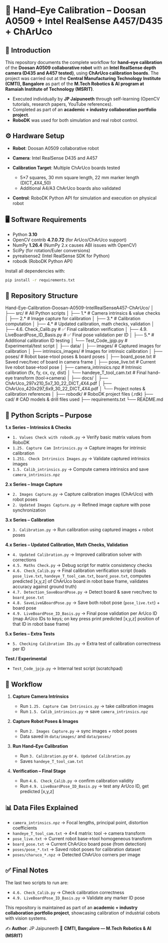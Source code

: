 # 🤖 Hand–Eye Calibration – Doosan A0509 + Intel RealSense A457/D435 + ChArUco

## 📌 Introduction

This repository documents the complete workflow for **hand–eye calibration** of the **Doosan A0509 collaborative robot** with an **Intel RealSense depth camera (D435 and A457 tested)**, using **ChArUco calibration boards**.
The project was carried out at the **Central Manufacturing Technology Institute (CMTI), Bangalore** as part of the **M.Tech Robotics & AI program at Ramaiah Institute of Technology (MSRIT)**.

* Executed individually by **JP Jaipuneeth** through self-learning (OpenCV tutorials, research papers, YouTube references).
* Completed as part of an **academic + industry collaboration portfolio project**.
* **RoboDK** was used for both simulation and real robot control.

## ⚙️ Hardware Setup

* **Robot**: Doosan A0509 collaborative robot
* **Camera**: Intel RealSense D435 and A457
* **Calibration Target**: Multiple ChArUco boards tested

  * 5×7 squares, 30 mm square length, 22 mm marker length (DICT_4X4_50)
  * Additional A4/A3 ChArUco boards also validated
* **Control**: RoboDK Python API for simulation and execution on physical robot

## 🖥️ Software Requirements

* Python **3.10**
* OpenCV contrib **4.7.0.72** (for ArUco/ChArUco support)
* NumPy **1.26.4** (NumPy 2.x causes ABI issues with OpenCV)
* SciPy (for rotation/Euler conversions)
* pyrealsense2 (Intel RealSense SDK for Python)
* robodk (RoboDK Python API)

Install all dependencies with:

```bash
pip install -r requirements.txt
```

## 📂 Repository Structure

Hand-Eye-Calibration-Doosan-A0509-IntelRealSenseA457-ChArUco/
│
├── src/ # All Python scripts
│ ├── 1.* # Camera intrinsics & value checks
│ ├── 2.* # Image capture for calibration
│ ├── 3.* # Calibration computation
│ ├── 4.* # Updated calibration, math checks, validation
│ ├── 4.6. Check_Calib.py # ✅ Final calibration verification
│ ├── 4.9. LiveBoardPose_ID_Basis.py # ✅ Final pose validation per ID
│ ├── 5.* # Additional calibration ID testing
│ └── Test_Code_jpjp.py # Experimental/test script
│
├── data/
│ ├── images/ # Captured images for calibration
│ ├── intrinsics_images/ # Images for intrinsic calibration
│ ├── poses/ # Robot base→tool poses & board poses
│ ├── board_pose.txt # Saved rvec/tvec of board in camera frame
│ ├── pose_live.txt # Current live robot base→tool pose
│ ├── camera_intrinsics.npz # Intrinsic calibration (fx, fy, cx, cy, dist)
│ └── handeye_T_tool_cam.txt # Final hand–eye transform (tool→camera)
│
├── docs/
│ ├── ChArUco_297x210_5x7_30_22_DICT_4X4.pdf
│ ├── ChArUco_420x297_6x9_30_22_DICT_4X4.pdf
│ └── Project notes & calibration references
│
├── robodk/ # RoboDK project files (.rdk)
├── cad/ # CAD models & drill files used
├── requirements.txt
└── README.md

## 📜 Python Scripts – Purpose

**1.x Series – Intrinsics & Checks**

* `1. Values Check with robodk.py` → Verify basic matrix values from RoboDK
* `1.25. Capture Cam Intrinsics.py` → Capture images for intrinsic calibration
* `1.251. Check Intrinsics Images.py` → Validate captured intrinsics images
* `1.5. Calib_intrinsics.py` → Compute camera intrinsics and save `camera_intrinsics.npz`

**2.x Series – Image Capture**

* `2. Images Capture.py` → Capture calibration images (ChArUco) with robot poses
* `2. Updated Images Capture.py` → Refined image capture with pose synchronization

**3.x Series – Calibration**

* `3. Calibration.py` → Run calibration using captured images + robot poses

**4.x Series – Updated Calibration, Math Checks, Validation**

* `4. Updated Calibration.py` → Improved calibration solver with corrections
* `4.5. Maths Check.py` → Debug script for matrix consistency checks
* `4.6. Check_Calib.py` → Final calibration verification script (loads `pose_live.txt`, `handeye_T_tool_cam.txt`, `board_pose.txt`, computes predicted [x,y,z] of ChArUco board in robot base frame, validates accuracy against ground truth)
* `4.7. Detection_SaveBoardPose.py` → Detect board & save rvec/tvec to `board_pose.txt`
* `4.8. SaveLive&BoardPose.py` → Save both robot pose (`pose_live.txt`) + board pose
* `4.9. LiveBoardPose_ID_Basis.py` → Final pose validation per ArUco ID (map ArUco IDs to keys; on key press print predicted [x,y,z] position of that ID in robot base frame)

**5.x Series – Extra Tests**

* `5. Checking Calibration IDs.py` → Extra test of calibration correctness per ID

**Test / Experimental**

* `Test_Code_jpjp.py` → Internal test script (scratchpad)

## 🚀 Workflow

1. **Capture Camera Intrinsics**

   * Run `1.25. Capture Cam Intrinsics.py` → take calibration images
   * Run `1.5. Calib_intrinsics.py` → save `camera_intrinsics.npz`

2. **Capture Robot Poses & Images**

   * Run `2. Images Capture.py` → sync images + robot poses
   * Data saved in `data/images/` and `data/poses/`

3. **Run Hand–Eye Calibration**

   * Run `3. Calibration.py` or `4. Updated Calibration.py`
   * Saves `handeye_T_tool_cam.txt`

4. **Verification – Final Stage**

   * Run `4.6. Check_Calib.py` → confirm calibration validity
   * Run `4.9. LiveBoardPose_ID_Basis.py` → test any ArUco ID, get predicted [x,y,z]

## 📊 Data Files Explained

* `camera_intrinsics.npz` → Focal lengths, principal point, distortion coefficients
* `handeye_T_tool_cam.txt` → 4×4 matrix: tool → camera transform
* `pose_live.txt` → Current robot base→tool homogeneous transform
* `board_pose.txt` → Current ChArUco board pose (from detection)
* `poses/pose_*.txt` → Saved robot poses for calibration dataset
* `poses/charuco_*.npz` → Detected ChArUco corners per image

## ✅ Final Notes

The last two scripts to run are:

* `4.6. Check_Calib.py` → Check calibration correctness
* `4.9. LiveBoardPose_ID_Basis.py` → Validate any marker ID pose

This repository is maintained as part of an **academic + industry collaboration portfolio project**, showcasing calibration of industrial cobots with vision systems.

✍️ **Author**: JP Jaipuneeth
📍 **CMTI, Bangalore — M.Tech Robotics & AI (MSRIT)**
